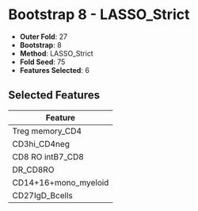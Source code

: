 # Bootstrap 8 - LASSO_Strict

- **Outer Fold**: 27
- **Bootstrap**: 8
- **Method**: LASSO_Strict
- **Fold Seed**: 75
- **Features Selected**: 6

## Selected Features

| Feature |
|---------|
| Treg memory_CD4 |
| CD3hi_CD4neg |
| CD8 RO intB7_CD8 |
| DR_CD8RO |
| CD14+16+mono_myeloid |
| CD27IgD_Bcells |
